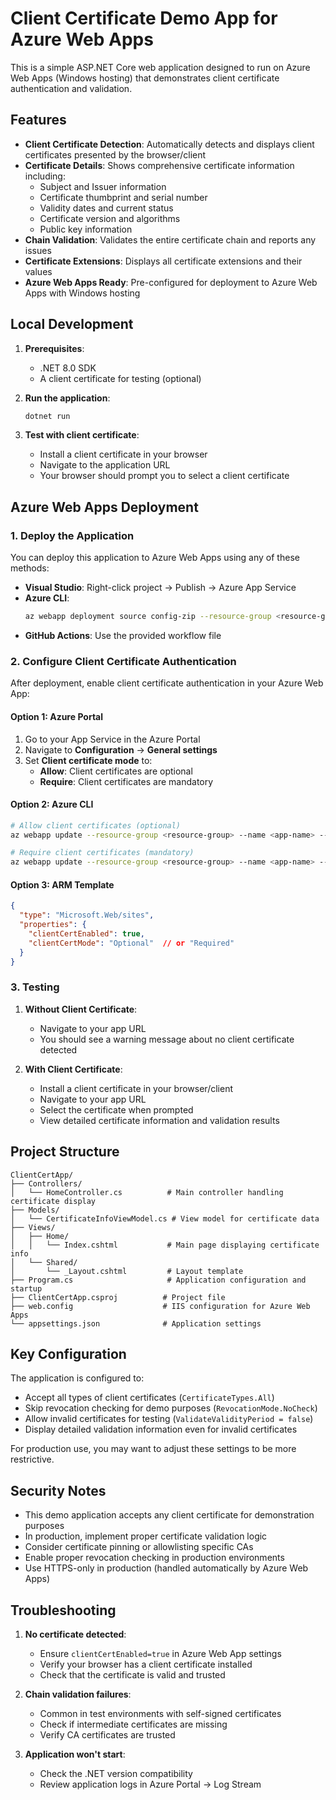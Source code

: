 # Client Certificate Demo App for Azure Web Apps

This is a simple ASP.NET Core web application designed to run on Azure Web Apps (Windows hosting) that demonstrates client certificate authentication and validation.

## Features

- **Client Certificate Detection**: Automatically detects and displays client certificates presented by the browser/client
- **Certificate Details**: Shows comprehensive certificate information including:
  - Subject and Issuer information
  - Certificate thumbprint and serial number
  - Validity dates and current status
  - Certificate version and algorithms
  - Public key information
- **Chain Validation**: Validates the entire certificate chain and reports any issues
- **Certificate Extensions**: Displays all certificate extensions and their values
- **Azure Web Apps Ready**: Pre-configured for deployment to Azure Web Apps with Windows hosting

## Local Development

1. **Prerequisites**:
   - .NET 8.0 SDK
   - A client certificate for testing (optional)

2. **Run the application**:
   ```bash
   dotnet run
   ```

3. **Test with client certificate**:
   - Install a client certificate in your browser
   - Navigate to the application URL
   - Your browser should prompt you to select a client certificate

## Azure Web Apps Deployment

### 1. Deploy the Application

You can deploy this application to Azure Web Apps using any of these methods:

- **Visual Studio**: Right-click project → Publish → Azure App Service
- **Azure CLI**:
  ```bash
  az webapp deployment source config-zip --resource-group <resource-group> --name <app-name> --src <zip-file>
  ```
- **GitHub Actions**: Use the provided workflow file

### 2. Configure Client Certificate Authentication

After deployment, enable client certificate authentication in your Azure Web App:

#### Option 1: Azure Portal
1. Go to your App Service in the Azure Portal
2. Navigate to **Configuration** → **General settings**
3. Set **Client certificate mode** to:
   - **Allow**: Client certificates are optional
   - **Require**: Client certificates are mandatory

#### Option 2: Azure CLI
```bash
# Allow client certificates (optional)
az webapp update --resource-group <resource-group> --name <app-name> --set clientCertEnabled=true

# Require client certificates (mandatory)
az webapp update --resource-group <resource-group> --name <app-name> --set clientCertEnabled=true --set clientCertMode=Required
```

#### Option 3: ARM Template
```json
{
  "type": "Microsoft.Web/sites",
  "properties": {
    "clientCertEnabled": true,
    "clientCertMode": "Optional"  // or "Required"
  }
}
```

### 3. Testing

1. **Without Client Certificate**: 
   - Navigate to your app URL
   - You should see a warning message about no client certificate detected

2. **With Client Certificate**:
   - Install a client certificate in your browser/client
   - Navigate to your app URL
   - Select the certificate when prompted
   - View detailed certificate information and validation results

## Project Structure

```
ClientCertApp/
├── Controllers/
│   └── HomeController.cs          # Main controller handling certificate display
├── Models/
│   └── CertificateInfoViewModel.cs # View model for certificate data
├── Views/
│   ├── Home/
│   │   └── Index.cshtml           # Main page displaying certificate info
│   └── Shared/
│       └── _Layout.cshtml         # Layout template
├── Program.cs                     # Application configuration and startup
├── ClientCertApp.csproj          # Project file
├── web.config                    # IIS configuration for Azure Web Apps
└── appsettings.json              # Application settings
```

## Key Configuration

The application is configured to:
- Accept all types of client certificates (`CertificateTypes.All`)
- Skip revocation checking for demo purposes (`RevocationMode.NoCheck`)
- Allow invalid certificates for testing (`ValidateValidityPeriod = false`)
- Display detailed validation information even for invalid certificates

For production use, you may want to adjust these settings to be more restrictive.

## Security Notes

- This demo application accepts any client certificate for demonstration purposes
- In production, implement proper certificate validation logic
- Consider certificate pinning or allowlisting specific CAs
- Enable proper revocation checking in production environments
- Use HTTPS-only in production (handled automatically by Azure Web Apps)

## Troubleshooting

1. **No certificate detected**:
   - Ensure `clientCertEnabled=true` in Azure Web App settings
   - Verify your browser has a client certificate installed
   - Check that the certificate is valid and trusted

2. **Chain validation failures**:
   - Common in test environments with self-signed certificates
   - Check if intermediate certificates are missing
   - Verify CA certificates are trusted

3. **Application won't start**:
   - Check the .NET version compatibility
   - Review application logs in Azure Portal → Log Stream